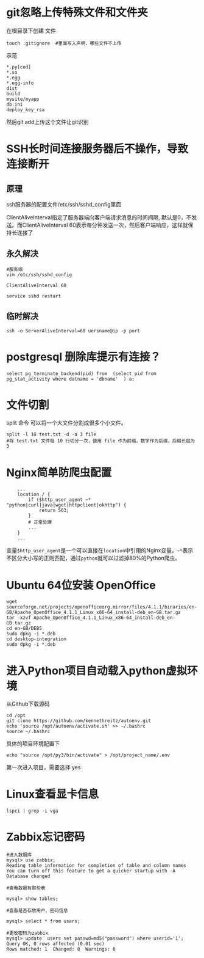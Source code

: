 # git忽略上传特殊文件和文件夹

在根目录下创建 文件 

```
touch .gitignore  #里面写入声明，哪些文件不上传
```

示范

```
*.py[cod]
*.so
*.egg
*.egg-info
dist
build
mysite/myapp
db.ini
deploy_key_rsa
```

然后git add上传这个文件让git识别

# SSH长时间连接服务器后不操作，导致连接断开

## 原理

ssh服务器的配置文件/etc/ssh/sshd_config里面

ClientAliveInterval指定了服务器端向客户端请求消息的时间间隔, 默认是0，不发送。而ClientAliveInterval 60表示每分钟发送一次，然后客户端响应，这样就保持长连接了

## 永久解决

```
#服务端
vim /etc/ssh/sshd_config

ClientAliveInterval 60

service sshd restart

```

## 临时解决

```
ssh -o ServerAliveInterval=60 uersname@ip -p port
```

# postgresql 删除库提示有连接？
```
select pg_terminate_backend(pid) from  (select pid from pg_stat_activity where datname = 'dbname'  ) a;
```
#  文件切割
split 命令 可以将一个大文件分割成很多个小文件。
```
split -l 10 test.txt -d -a 3 file 
#将 test.txt 文件每 10 行切分一次，使用 file 作为前缀，数字作为后缀，后缀长度为 3
```
# Nginx简单防爬虫配置

```
    ...
    location / {
        if ($http_user_agent ~* "python|curl|java|wget|httpclient|okhttp") {
            return 503;
        }
        # 正常处理
        ...
    }
    ...
```

变量`$http_user_agent`是一个可以直接在`location`中引用的Nginx变量。`~*`表示不区分大小写的正则匹配，通过`python`就可以过滤掉80%的Python爬虫。

# Ubuntu 64位安装 OpenOffice

```
wget sourceforge.net/projects/openofficeorg.mirror/files/4.1.1/binaries/en-GB/Apache_OpenOffice_4.1.1_Linux_x86-64_install-deb_en-GB.tar.gz
tar -xzvf Apache_OpenOffice_4.1.1_Linux_x86-64_install-deb_en-GB.tar.gz
cd en-GB/DEBS
sudo dpkg -i *.deb
cd desktop-integration
sudo dpkg -i *.deb
```
# 进入Python项目自动载入python虚拟环境

从Github下载源码

```
cd /opt
git clone https://github.com/kennethreitz/autoenv.git 
echo 'source /opt/autoenv/activate.sh' >> ~/.bashrc 
source ~/.bashrc
```

具体的项目环境配置下

```
echo "source /opt/py3/bin/activate" > /opt/project_name/.env  
```

第一次进入项目，需要选择 yes

# Linux查看显卡信息

```
lspci | grep -i vga
```

# Zabbix忘记密码

```
#进入数据库
mysql> use zabbix;
Reading table information for completion of table and column names
You can turn off this feature to get a quicker startup with -A
Database changed

#查看数据有那些表

mysql> show tables;

#查看是否存放用户、密码信息

mysql> select * from users;

#更改密码为zabbix
mysql> update  users set passwd=md5("password") where userid='1';
Query OK, 0 rows affected (0.01 sec)
Rows matched: 1  Changed: 0  Warnings: 0
```

